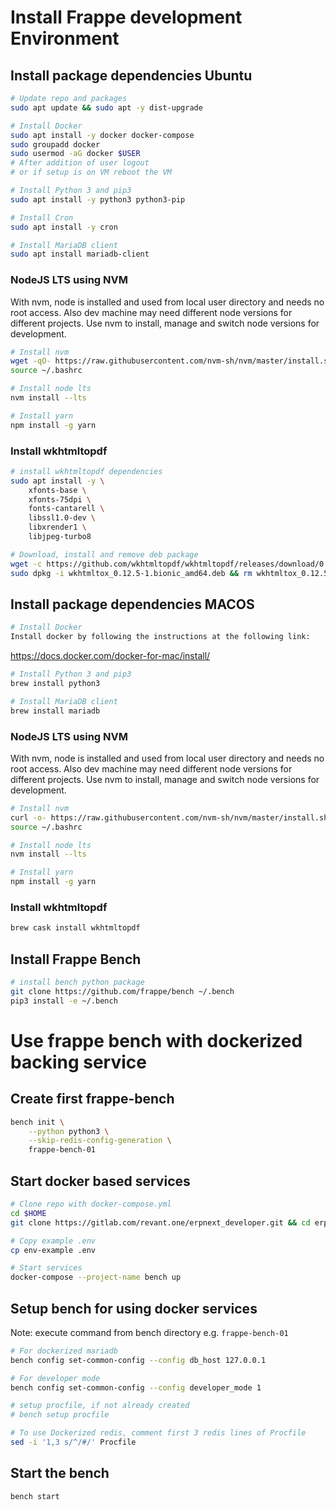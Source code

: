 # Install Frappe development Environment

## Install package dependencies Ubuntu

```sh
# Update repo and packages
sudo apt update && sudo apt -y dist-upgrade

# Install Docker
sudo apt install -y docker docker-compose
sudo groupadd docker
sudo usermod -aG docker $USER
# After addition of user logout
# or if setup is on VM reboot the VM

# Install Python 3 and pip3
sudo apt install -y python3 python3-pip

# Install Cron
sudo apt install -y cron

# Install MariaDB client
sudo apt install mariadb-client
```

### NodeJS LTS using NVM

With nvm, node is installed and used from local user directory and needs no root access.
Also dev machine may need different node versions for different projects.
Use nvm to install, manage and switch node versions for development.

```sh
# Install nvm
wget -qO- https://raw.githubusercontent.com/nvm-sh/nvm/master/install.sh | bash
source ~/.bashrc

# Install node lts
nvm install --lts

# Install yarn
npm install -g yarn
```

### Install wkhtmltopdf

```sh
# install wkhtmltopdf dependencies
sudo apt install -y \
    xfonts-base \
    xfonts-75dpi \
    fonts-cantarell \
    libssl1.0-dev \
    libxrender1 \
    libjpeg-turbo8

# Download, install and remove deb package
wget -c https://github.com/wkhtmltopdf/wkhtmltopdf/releases/download/0.12.5/wkhtmltox_0.12.5-1.bionic_amd64.deb
sudo dpkg -i wkhtmltox_0.12.5-1.bionic_amd64.deb && rm wkhtmltox_0.12.5-1.bionic_amd64.deb
```

## Install package dependencies MACOS

```sh
# Install Docker
Install docker by following the instructions at the following link:
```
https://docs.docker.com/docker-for-mac/install/

```sh
# Install Python 3 and pip3
brew install python3

# Install MariaDB client
brew install mariadb
```

### NodeJS LTS using NVM

With nvm, node is installed and used from local user directory and needs no root access.
Also dev machine may need different node versions for different projects.
Use nvm to install, manage and switch node versions for development.

```sh
# Install nvm
curl -o- https://raw.githubusercontent.com/nvm-sh/nvm/master/install.sh | bash
source ~/.bashrc

# Install node lts
nvm install --lts

# Install yarn
npm install -g yarn
```

### Install wkhtmltopdf

```sh
brew cask install wkhtmltopdf
```

## Install Frappe Bench

```sh
# install bench python package
git clone https://github.com/frappe/bench ~/.bench
pip3 install -e ~/.bench
```

# Use frappe bench with dockerized backing service

## Create first frappe-bench

```sh
bench init \
    --python python3 \
    --skip-redis-config-generation \
    frappe-bench-01
```

## Start docker based services

```sh
# Clone repo with docker-compose.yml
cd $HOME
git clone https://gitlab.com/revant.one/erpnext_developer.git && cd erpnext_developer

# Copy example .env
cp env-example .env

# Start services
docker-compose --project-name bench up
```

## Setup bench for using docker services

Note: execute command from bench directory e.g. `frappe-bench-01`

```sh
# For dockerized mariadb
bench config set-common-config --config db_host 127.0.0.1

# For developer mode
bench config set-common-config --config developer_mode 1

# setup procfile, if not already created
# bench setup procfile

# To use Dockerized redis, comment first 3 redis lines of Procfile
sed -i '1,3 s/^/#/' Procfile
```

## Start the bench

```sh
bench start
```
